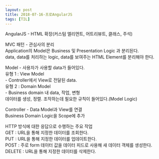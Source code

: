 ```yaml
---
layout: post
title: 2018-07-16-프로AngularJS
tags: [TIL]
---
```


AngularJS - HTML 확장(커스텀 엘리먼트, 어트리뷰트, 클래스, 주석)

MVC 패턴 - 관심사의 분리<br>
           Application의 Model은 Business 및 Presentation Logic 과 분리된다.<br>
           data, data를 처리하는 logic, data를 보여주는 HTML Element를 분리해야 한다.

Model - 사용자가 사용할 data가 들어있다.<br>
        유형 1 : View Model <br>
          - Controller에서 View로 전달된 data.<br>
        유형 2 : Domain Model<br>
          - Business domain 내 data, 작업, 변형<br>
            데이터를 생성, 정렬. 조작하는데 필요한 규칙이 들어있다.(Model Logic)

Controller - Data Model과 View를 연결<br>
             Business Domain Logic을 Scope에 추가<br>

HTTP 방식에 대한 응답으로 수행하는 주요 작업<br>
GET : URL을 통해 지정한 데이터를 조회한다.<br>
PUT : URL을 통해 지정한 데이터를 업데이트한다.<br>
POST : 주로 form 데이터 값을 데이터 피드로 사용해 새 데이터 객체를 생성한다.<br>
DELETE : URL을 통해 지정한 데이터를 삭제한다.
